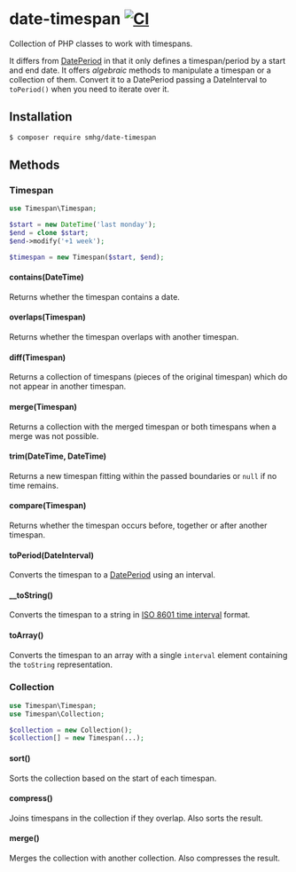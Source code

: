 date-timespan [![CI](https://github.com/smhg/date-timespan-php/workflows/CI/badge.svg)](https://github.com/smhg/date-timespan-php/actions)
=============

Collection of PHP classes to work with timespans.

It differs from [DatePeriod](http://php.net/manual/en/class.dateperiod.php) in that it only defines a timespan/period by a start and end date. It offers _algebraic_ methods to manipulate a timespan or a collection of them. Convert it to a DatePeriod passing a DateInterval to `toPeriod()` when you need to iterate over it.

## Installation
```bash
$ composer require smhg/date-timespan
```

## Methods
### Timespan
```php
use Timespan\Timespan;

$start = new DateTime('last monday');
$end = clone $start;
$end->modify('+1 week');

$timespan = new Timespan($start, $end);
```

#### contains(DateTime)
Returns whether the timespan contains a date.

#### overlaps(Timespan)
Returns whether the timespan overlaps with another timespan.

#### diff(Timespan)
Returns a collection of timespans (pieces of the original timespan) which do not appear in another timespan.

#### merge(Timespan)
Returns a collection with the merged timespan or both timespans when a merge was not possible.

#### trim(DateTime, DateTime)
Returns a new timespan fitting within the passed boundaries or `null` if no time remains.

#### compare(Timespan)
Returns whether the timespan occurs before, together or after another timespan.

#### toPeriod(DateInterval)
Converts the timespan to a [DatePeriod](http://www.php.net/dateperiod) using an interval.

#### __toString()
Converts the timespan to a string in [ISO 8601 time interval](https://en.wikipedia.org/wiki/ISO_8601#Time_intervals) format.

#### toArray()
Converts the timespan to an array with a single `interval` element containing the `toString` representation.

### Collection
```php
use Timespan\Timespan;
use Timespan\Collection;

$collection = new Collection();
$collection[] = new Timespan(...);
```
#### sort()
Sorts the collection based on the start of each timespan.

#### compress()
Joins timespans in the collection if they overlap. Also sorts the result.

#### merge()
Merges the collection with another collection. Also compresses the result.
